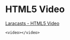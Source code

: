 # HTML5 Video
[Laracasts - HTML5 Video](https://laracasts.com/series/how-to-use-html5-video-and-videojs/episodes/1)

`<video></video>`
